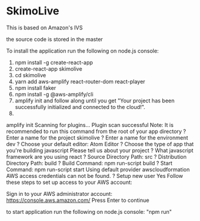 # SkimoLive
This is based on Amazon's IVS

the source code is stored in the master 

To install the application run the following on node.js console:
1. npm install -g create-react-app
2. create-react-app skimolive
3. cd skimolive
4. yarn add aws-amplify react-router-dom react-player
5. npm install faker
6. npm install -g @aws-amplify/cli
7. amplify init and follow along until you get "Your project has been successfully initialized and connected to the cloud!".
8. 




amplify init
Scanning for plugins...
Plugin scan successful
Note: It is recommended to run this command from the root of your app directory
? Enter a name for the project skimolive
? Enter a name for the environment dev
? Choose your default editor: Atom Editor
? Choose the type of app that you're building javascript
Please tell us about your project
? What javascript framework are you using react
? Source Directory Path:  src
? Distribution Directory Path: build
? Build Command:  npm run-script build
? Start Command: npm run-script start
Using default provider  awscloudformation
AWS access credentials can not be found.
? Setup new user Yes
Follow these steps to set up access to your AWS account:

Sign in to your AWS administrator account:
https://console.aws.amazon.com/
Press Enter to continue


to start application run the following on node.js console:
"npm run"
